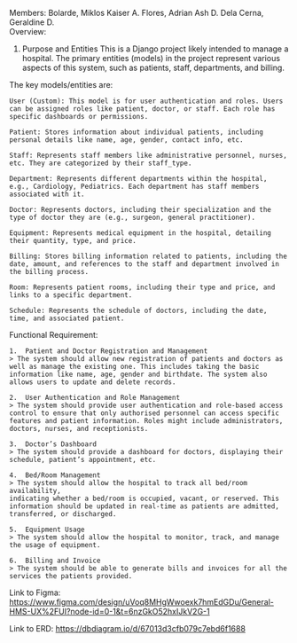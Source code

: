Members:
  Bolarde, Miklos Kaiser A.
  Flores, Adrian Ash D. 
  Dela Cerna, Geraldine D.  
Overview:
  1. Purpose and Entities
  This is a Django project likely intended to manage a hospital. The primary entities (models) in the project represent various aspects of this system, such as patients, staff, departments, and billing.
  
  The key models/entities are:
  
    User (Custom): This model is for user authentication and roles. Users can be assigned roles like patient, doctor, or staff. Each role has specific dashboards or permissions.
    
    Patient: Stores information about individual patients, including personal details like name, age, gender, contact info, etc.
    
    Staff: Represents staff members like administrative personnel, nurses, etc. They are categorized by their staff_type.
    
    Department: Represents different departments within the hospital, e.g., Cardiology, Pediatrics. Each department has staff members associated with it.
    
    Doctor: Represents doctors, including their specialization and the type of doctor they are (e.g., surgeon, general practitioner).
    
    Equipment: Represents medical equipment in the hospital, detailing their quantity, type, and price.
    
    Billing: Stores billing information related to patients, including the date, amount, and references to the staff and department involved in the billing process.
    
    Room: Represents patient rooms, including their type and price, and links to a specific department.
    
    Schedule: Represents the schedule of doctors, including the date, time, and associated patient.
Functional Requirement:

    1.	Patient and Doctor Registration and Management 
  	> The system should allow new registration of patients and doctors as well as manage the existing one. This includes taking the basic information like name, age, gender and birthdate. The system also allows users to update and delete records.
  
    2.	User Authentication and Role Management
    > The system should provide user authentication and role-based access control to ensure that only authorised personnel can access specific features and patient information. Roles might include administrators, doctors, nurses, and receptionists.
    
    3.	Doctor’s Dashboard
    > The system should provide a dashboard for doctors, displaying their 
    schedule, patient’s appointment, etc. 
    
    4.	Bed/Room Management
    > The system should allow the hospital to track all bed/room availability,
    indicating whether a bed/room is occupied, vacant, or reserved. This information should be updated in real-time as patients are admitted, transferred, or discharged.
    
    5.	Equipment Usage
    > The system should allow the hospital to monitor, track, and manage
    the usage of equipment.
    
    6.	Billing and Invoice
    > The system should be able to generate bills and invoices for all the
    services the patients provided.
Link to Figma: 
  https://www.figma.com/design/uVoq8MHgWwoexk7hmEdGDu/General-HMS-UX%2FUI?node-id=0-1&t=6nzGkO52hxIJkV2G-1

Link to ERD: 
  https://dbdiagram.io/d/67013d3cfb079c7ebd6f1688
